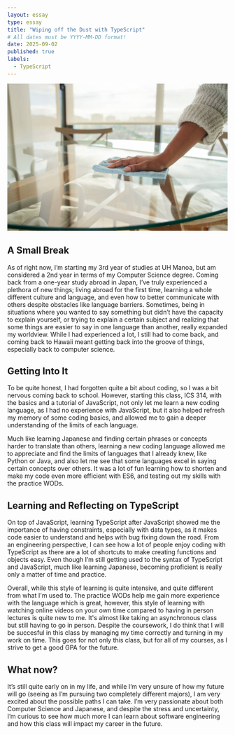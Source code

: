 ```yaml
---
layout: essay
type: essay
title: "Wiping off the Dust with TypeScript"
# All dates must be YYYY-MM-DD format!
date: 2025-09-02
published: true
labels:
  - TypeScript
---
```


<img src="/img/wiping-dust.jpg">




## A Small Break

As of right now, I’m starting my 3rd year of studies at UH Manoa, but am considered a 2nd year in terms of my Computer Science degree. Coming back from a one-year study abroad in Japan, I’ve truly experienced a plethora of new things; living abroad for the first time, learning a whole different culture and language, and even how to better communicate with others despite obstacles like language barriers. Sometimes, being in situations where you wanted to say something but didn’t have the capacity to explain yourself, or trying to explain a certain subject and realizing that some things are easier to say in one language than another, really expanded my worldview. While I had experienced a lot, I still had to come back, and coming back to Hawaii meant getting back into the groove of things, especially back to computer science. 

## Getting Into It

To be quite honest, I had forgotten quite a bit about coding, so I was a bit nervous coming back to school. However, starting this class, ICS 314, with the basics and a tutorial of JavaScript, not only let me learn a new coding language, as I had no experience with JavaScript, but it also helped refresh my memory of some coding basics, and allowed me to gain a deeper understanding of the limits of each language. 

Much like learning Japanese and finding certain phrases or concepts harder to translate than others, learning a new coding language allowed me to appreciate and find the limits of languages that I already knew, like Python or Java, and also let me see that some languages excel in saying certain concepts over others. It was a lot of fun learning how to shorten and make my code even more efficient with ES6, and testing out my skills with the practice WODs.

## Learning and Reflecting on TypeScript

On top of JavaScript, learning TypeScript after JavaScript showed me the importance of having constraints, especially with data types, as it makes code easier to understand and helps with bug fixing down the road. From an engineering perspective, I can see how a lot of people enjoy coding with TypeScript as there are a lot of shortcuts to make creating functions and objects easy. Even though I’m still getting used to the syntax of TypeScript and JavaScript, much like learning Japanese, becoming proficient is really only a matter of time and practice. 

Overall, while this style of learning is quite intensive, and quite different from what I'm used to. The practice WODs help me gain more experience with the language which is great, however, this style of learning with watching online videos on your own time compared to having in person lectures is quite new to me. It's almost like taking an asynchronous class but still having to go in person. Despite the coursework, I do think that I will be succesful in this class by managing my time correctly and turning in my work on time. This goes for not only this class, but for all of my courses, as I strive to get a good GPA for the future. 

## What now?

It’s still quite early on in my life, and while I’m very unsure of how my future will go (seeing as I’m pursuing two completely different majors), I am very excited about the possible paths I can take. I’m very passionate about both Computer Science and Japanese, and despite the stress and uncertainty, I’m curious to see how much more I can learn about software engineering and how this class will impact my career in the future. 
